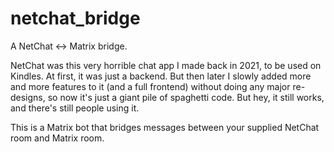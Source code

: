 # netchat_bridge
A NetChat <-> Matrix bridge.

NetChat was this very horrible chat app I made back in 2021, to be used on Kindles. At first, it was just a backend. But then later I slowly added more and more features to it (and a full frontend) without doing any major re-designs, so now it's just a giant pile of spaghetti code. But hey, it still works, and there's still people using it.

This is a Matrix bot that bridges messages between your supplied NetChat room and Matrix room.
